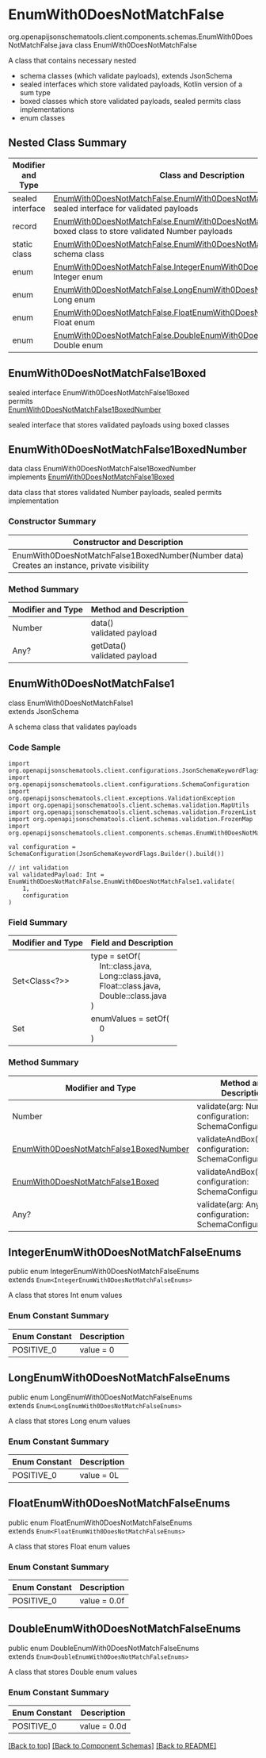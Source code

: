 # EnumWith0DoesNotMatchFalse
org.openapijsonschematools.client.components.schemas.EnumWith0DoesNotMatchFalse.java
class EnumWith0DoesNotMatchFalse<br>

A class that contains necessary nested
- schema classes (which validate payloads), extends JsonSchema
- sealed interfaces which store validated payloads, Kotlin version of a sum type
- boxed classes which store validated payloads, sealed permits class implementations
- enum classes

## Nested Class Summary
| Modifier and Type | Class and Description |
| ----------------- | ---------------------- |
| sealed interface | [EnumWith0DoesNotMatchFalse.EnumWith0DoesNotMatchFalse1Boxed](#enumwith0doesnotmatchfalse1boxed)<br> sealed interface for validated payloads |
| record | [EnumWith0DoesNotMatchFalse.EnumWith0DoesNotMatchFalse1BoxedNumber](#enumwith0doesnotmatchfalse1boxednumber)<br> boxed class to store validated Number payloads |
| static class | [EnumWith0DoesNotMatchFalse.EnumWith0DoesNotMatchFalse1](#enumwith0doesnotmatchfalse1)<br> schema class |
| enum | [EnumWith0DoesNotMatchFalse.IntegerEnumWith0DoesNotMatchFalseEnums](#integerenumwith0doesnotmatchfalseenums)<br>Integer enum |
| enum | [EnumWith0DoesNotMatchFalse.LongEnumWith0DoesNotMatchFalseEnums](#longenumwith0doesnotmatchfalseenums)<br>Long enum |
| enum | [EnumWith0DoesNotMatchFalse.FloatEnumWith0DoesNotMatchFalseEnums](#floatenumwith0doesnotmatchfalseenums)<br>Float enum |
| enum | [EnumWith0DoesNotMatchFalse.DoubleEnumWith0DoesNotMatchFalseEnums](#doubleenumwith0doesnotmatchfalseenums)<br>Double enum |

## EnumWith0DoesNotMatchFalse1Boxed
sealed interface EnumWith0DoesNotMatchFalse1Boxed<br>
permits<br>
[EnumWith0DoesNotMatchFalse1BoxedNumber](#enumwith0doesnotmatchfalse1boxednumber)

sealed interface that stores validated payloads using boxed classes

## EnumWith0DoesNotMatchFalse1BoxedNumber
data class EnumWith0DoesNotMatchFalse1BoxedNumber<br>
implements [EnumWith0DoesNotMatchFalse1Boxed](#enumwith0doesnotmatchfalse1boxed)

data class that stores validated Number payloads, sealed permits implementation

### Constructor Summary
| Constructor and Description |
| --------------------------- |
| EnumWith0DoesNotMatchFalse1BoxedNumber(Number data)<br>Creates an instance, private visibility |

### Method Summary
| Modifier and Type | Method and Description |
| ----------------- | ---------------------- |
| Number | data()<br>validated payload |
| Any? | getData()<br>validated payload |

## EnumWith0DoesNotMatchFalse1
class EnumWith0DoesNotMatchFalse1<br>
extends JsonSchema

A schema class that validates payloads

### Code Sample
```
import org.openapijsonschematools.client.configurations.JsonSchemaKeywordFlags
import org.openapijsonschematools.client.configurations.SchemaConfiguration
import org.openapijsonschematools.client.exceptions.ValidationException
import org.openapijsonschematools.client.schemas.validation.MapUtils
import org.openapijsonschematools.client.schemas.validation.FrozenList
import org.openapijsonschematools.client.schemas.validation.FrozenMap
import org.openapijsonschematools.client.components.schemas.EnumWith0DoesNotMatchFalse

val configuration = SchemaConfiguration(JsonSchemaKeywordFlags.Builder().build())

// int validation
val validatedPayload: Int = EnumWith0DoesNotMatchFalse.EnumWith0DoesNotMatchFalse1.validate(
    1,
    configuration
)
```

### Field Summary
| Modifier and Type | Field and Description |
| ----------------- | ---------------------- |
| Set<Class<?>> | type = setOf(<br/>&nbsp;&nbsp;&nbsp;&nbsp;Int::class.java,<br/>&nbsp;&nbsp;&nbsp;&nbsp;Long::class.java,<br/>&nbsp;&nbsp;&nbsp;&nbsp;Float::class.java,<br/>&nbsp;&nbsp;&nbsp;&nbsp;Double::class.java<br/>)<br/> |
| Set<Any> | enumValues = setOf(<br>&nbsp;&nbsp;&nbsp;&nbsp;0<br>)<br> |

### Method Summary
| Modifier and Type | Method and Description |
| ----------------- | ---------------------- |
| Number | validate(arg: Number, configuration: SchemaConfiguration) |
| [EnumWith0DoesNotMatchFalse1BoxedNumber](#enumwith0doesnotmatchfalse1boxednumber) | validateAndBox(Number, configuration: SchemaConfiguration) |
| [EnumWith0DoesNotMatchFalse1Boxed](#enumwith0doesnotmatchfalse1boxed) | validateAndBox(Any?, configuration: SchemaConfiguration) |
| Any? | validate(arg: Any?, configuration: SchemaConfiguration) |

## IntegerEnumWith0DoesNotMatchFalseEnums
public enum IntegerEnumWith0DoesNotMatchFalseEnums<br>
extends `Enum<IntegerEnumWith0DoesNotMatchFalseEnums>`

A class that stores Int enum values

### Enum Constant Summary
| Enum Constant | Description |
| ------------- | ----------- |
| POSITIVE_0 | value = 0 |

## LongEnumWith0DoesNotMatchFalseEnums
public enum LongEnumWith0DoesNotMatchFalseEnums<br>
extends `Enum<LongEnumWith0DoesNotMatchFalseEnums>`

A class that stores Long enum values

### Enum Constant Summary
| Enum Constant | Description |
| ------------- | ----------- |
| POSITIVE_0 | value = 0L |

## FloatEnumWith0DoesNotMatchFalseEnums
public enum FloatEnumWith0DoesNotMatchFalseEnums<br>
extends `Enum<FloatEnumWith0DoesNotMatchFalseEnums>`

A class that stores Float enum values

### Enum Constant Summary
| Enum Constant | Description |
| ------------- | ----------- |
| POSITIVE_0 | value = 0.0f |

## DoubleEnumWith0DoesNotMatchFalseEnums
public enum DoubleEnumWith0DoesNotMatchFalseEnums<br>
extends `Enum<DoubleEnumWith0DoesNotMatchFalseEnums>`

A class that stores Double enum values

### Enum Constant Summary
| Enum Constant | Description |
| ------------- | ----------- |
| POSITIVE_0 | value = 0.0d |

[[Back to top]](#top) [[Back to Component Schemas]](../../../README.md#Component-Schemas) [[Back to README]](../../../README.md)
